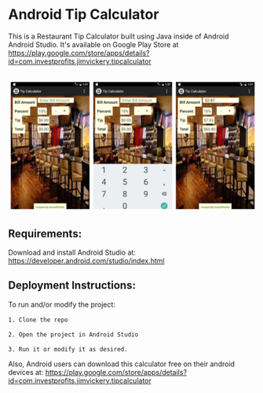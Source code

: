 # Android Tip Calculator

This is a Restaurant Tip Calculator built using Java inside of Android Android Studio. It's available on Google Play Store at https://play.google.com/store/apps/details?id=com.investprofits.jimvickery.tipcalculator
<br><br>

![Alt text](tip_calc.png?raw=true "Title")


## Requirements: 
Download and install Android Studio at: https://developer.android.com/studio/index.html

## Deployment Instructions:

To run and/or modify the project:
```
1. Clone the repo
```
```
2. Open the project in Android Studio
```
```
3. Run it or modify it as desired.
```



Also, Android users can download this calculator free on their android devices at:
https://play.google.com/store/apps/details?id=com.investprofits.jimvickery.tipcalculator

